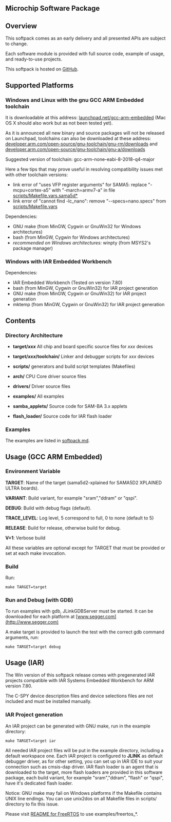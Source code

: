 Microchip Software Package
----------------------------

## Overview

This softpack comes as an early delivery and all presented APIs are subject to
change.

Each software module is provided with full source code, example of usage, and
ready-to-use projects.

This softpack is hosted on [GitHub](https://github.com/atmelcorp/atmel-software-package).

## Supported Platforms

### Windows and Linux with the gnu **GCC ARM Embedded** toolchain

It is downloadable at this address: [launchpad.net/gcc-arm-embedded](https://launchpad.net/gcc-arm-embedded)
(Mac OS X should also work but as not been tested yet).

As it is announced all new binary and source packages will not be released on Launchpad, toolchains can also be downloaded at these address: [developer.arm.com/open-source/gnu-toolchain/gnu-rm/downloads](https://developer.arm.com/tools-and-software/open-source-software/developer-tools/gnu-toolchain/gnu-rm/downloads) and [developer.arm.com/open-source/gnu-toolchain/gnu-a/downloads](https://developer.arm.com/tools-and-software/open-source-software/developer-tools/gnu-toolchain/gnu-a/downloads)

Suggested version of toolchain: gcc-arm-none-eabi-8-2018-q4-major

Here a few tips that may prove useful in resolving compatibility issues met with other toolchain versions:
- link error of "uses VFP register arguments" for SAMA5: replace "-mcpu=cortex-a5" with "-march=armv7-a" in file [scripts/Makefile.vars.sama5d*](scripts)
- link error of "cannot find -lc_nano": remove "--specs=nano.specs" from [scripts/Makefile.vars](scripts/Makefile.vars)

Dependencies:
- GNU make (from MinGW, Cygwin or GnuWin32 for Windows architectures)
- bash (from MinGW, Cygwin for Windows architectures)
- *recommended on Windows architectures:* winpty (from MSYS2's package manager)

### Windows with **IAR Embedded Workbench**

Dependencies:
- IAR Embedded Workbench (Tested on version 7.80)
- bash (from MinGW, Cygwin or GnuWin32) for IAR project generation
- GNU make (from MinGW, Cygwin or GnuWin32) for IAR project generation
- mktemp (from MinGW, Cygwin or GnuWin32) for IAR project generation

## Contents

### Directory Architecture

- **target/_xxx_**
  All chip and board specific source files for _xxx_ devices

- **target/_xxx_/toolchain/**
  Linker and debugger scripts for _xxx_ devices

- **scripts/**
  generators and build script templates (Makefiles)

- **arch/**
  CPU Core driver source files

- **drivers/**
  Driver source files

- **examples/**
  All examples

- **samba_applets/**
  Source code for SAM-BA 3.x applets

- **flash_loader/**
  Source code for IAR flash loader

### Examples

The examples are listed in [softpack.md](softpack.md).

## Usage (GCC ARM Embedded)

### Environment Variable

**TARGET**: Name of the target (sama5d2-xplained for SAMA5D2 XPLAINED ULTRA
boards).

**VARIANT**: Build variant, for example "sram","ddram" or "qspi".

**DEBUG**: Build with debug flags (default).

**TRACE_LEVEL**: Log level, 5 correspond to full, 0 to none (default to 5)

**RELEASE**: Build for release, otherwise build for debug.

**V=1**: Verbose build

All these variables are optional except for TARGET that must be provided or set
at each make invocation.

### Build

Run:

``make TARGET=target``

### Run and Debug (with GDB)

To run examples with gdb, JLinkGDBServer must be started. It can be downloaded
for each platform at  [www.segger.com](http://www.segger.com)

A make target is provided to launch the test with the correct gdb command
arguments, run:

``make TARGET=target debug``

## Usage (IAR)

The Win version of this softpack release comes with pregenerated IAR projects
compatible with IAR Systems Embedded Workbench for ARM version 7.80.

The C-SPY device description files and device selections files are not included
and must be installed manually.

### IAR Project generation

An IAR project can be generated with GNU make, run in the example directory:

``make TARGET=target iar``

All needed IAR project files will be put in the example directory, including a
default workspace one. Each IAR project is configured to **JLINK** as default debugger
driver, as for other setting, you can set up in IAR IDE to suit your connection such as
cmsis-dap driver. IAR flash loader is an agent that is downloaded to the target, more
flash loaders are provided in this software package, each build variant, for example
"sram","ddram", "flash" or "qspi", have it's dedicated flash loader.

Notice:
GNU make may fail on Windows platforms if the Makefile contains UNIX line endings.
You can use unix2dos on all Makefile files in scripts/ directory to fix this issue.

Please visit [README for FreeRTOS](lib/freertos/README.md) to use examples/freertos_*.